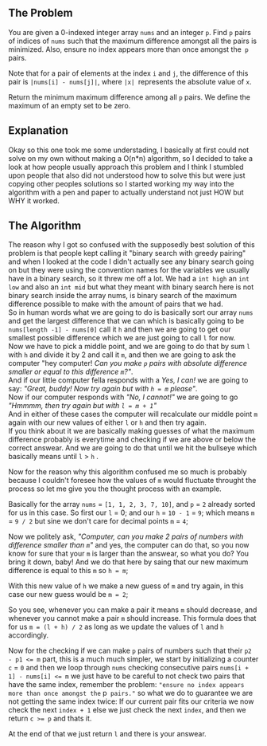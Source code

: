 
## The Problem

You are given a 0-indexed integer array `nums` and an integer `p`. Find `p` pairs of indices of `nums` such that the maximum difference amongst all the pairs is minimized. Also, ensure no index appears more than once amongst the` p` pairs.

Note that for a pair of elements at the index `i` and `j`, the difference of this pair is `|nums[i] - nums[j]|`, where `|x| `represents the absolute value of `x`.

Return the minimum maximum difference among all `p` pairs. We define the maximum of an empty set to be zero.

## Explanation

Okay so this one took me some understading, I basically at first could not solve on my own without making a O(n*n) algorithm, so I decided to take a look at how people usually approach this problem and I think I stumbled upon people that also did not understood how to solve this but were just copying other peoples solutions so I started working my way into the algorithm with a pen and paper to actually understand not just HOW but WHY it worked.

## The Algorithm

The reason why I got so confused with the supposedly best solution of this problem is that people kept calling it "binary search with greedy pairing" and when I looked at the code I didn't actually see any binary search going on but they were using the convention names for the variables we usually have in a binary search, so it threw me off a lot. We had a `int high` an `int low` and also an `int mid` but what they meant with binary search here is not binary search inside the array nums, is binary search of the maximum difference possible to make with the amount of pairs that we had.<br>
So in human words what we are going to do is basically sort our array `nums` and get the largest difference that we can which is basically going to be `nums[length -1] - nums[0]` call it `h` and then we are going to get our smallest possible difference which we are just going to call `l` for now. <br> 
Now we have to pick a middle point, and we are going to do that by sum `l` with `h` and divide it by 2 and call it `m`, and then we are going to ask the computer "hey computer! *Can you make `p` pairs with absolute difference smaller or equal to this difference `m`?"*. <br>
And if our little computer fella responds with a *Yes, I can!*  we are going to say: *"Great, buddy! Now try again but with `h = m` please"*. <br>
Now if our computer responds with *"No, I cannot!"* we are going to go *"Hmmmm, then try again but with `l = m + 1`"*<br>
And in either of these cases the computer will recalculate our middle point `m` again with our new values of either `l` or `h` and then try again.<br>
If you think about it we are basically making guesses of what the maximum difference probably is everytime and checking if we are above or below the correct answear. And we are going to do that until we hit the bullseye which basically means until `l` > `h` .<br>

Now for the reason why this algorithm confused me so much is probably because I couldn't foresee how the values of `m` would fluctuate throught the process so let me give you the thought process with an example.

Basically for the array `nums` = `[1, 1, 2, 3, 7, 10]`, and `p` = `2` already sorted for us in this case.  So first our `l` = 0; and our `h` = `10 - 1` = `9`; which means `m` = `9 / 2` but sine we don't care for decimal points `m` = `4`;<br>

Now we politely ask, *"Computer, can you make 2 pairs of numbers with difference smaller than `m`"* and yes, the computer can do that, so you now know for sure that your `m` is larger than the answear, so what you do? You bring it down, baby! And we do that here by saing that our new maximum difference is equal to this `m` so `h = m`;<br>

With this new value of `h` we make a new guess of `m` and try again, in this case our new guess would be `m = 2`;

So you see, whenever you can make a pair it means `m` should decrease, and whenever you cannot make a pair `m` should increase. This formula does that for us `m = (l + h) / 2` as long as we update the values of `l` and `h` accordingly.

Now for the checking if we can make `p` pairs of numbers such that their `p2 - p1 <= m` part, this is a much much simpler, we start by initializing a counter `c` = `0`
and then we loop through `nums` checking consecutive pairs `nums[i + 1] - nums[i] <= m` we just have to be careful to not check two pairs that have the same index, remember the problem:  `"ensure no index appears more than once amongst the` p` pairs."` so what we do to guarantee we are not getting the same index twice:  If our current pair fits our criteria we now check the next `index + 1` else we just check the next `index`, and then we return `c >= p` and thats it.

At the end of that we just return `l` and there is your answear.

